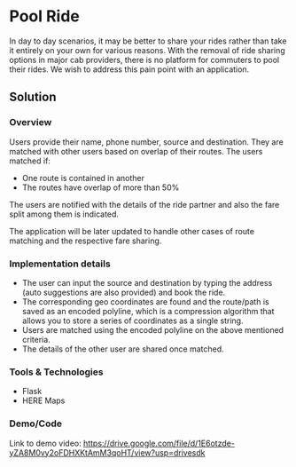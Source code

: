 # Pool Ride

In day to day scenarios, it may be better to share your rides rather than take it entirely on your own for various reasons. With the removal of ride sharing options in major cab providers, there is no platform for commuters to pool their rides. We wish to address this pain point with an application.

## Solution
### Overview
Users provide their name, phone number, source and destination. They are matched with other users based on overlap of their routes. The users matched if:
- One route is contained in another
- The routes have overlap of more than 50%

The users are notified with the details of the ride partner and also the fare split among them is indicated. 

The application will be later updated to handle other cases of route matching and the respective fare sharing.
### Implementation details

- The user can input the source and destination by typing the address (auto suggestions are also provided) and book the ride.
- The corresponding geo coordinates are found and the route/path is saved as an encoded polyline, which is a compression algorithm that allows you to store a series of coordinates as a single string.
- Users are matched using the encoded polyline on the above mentioned criteria.
- The details of the other user are shared once matched.

### Tools & Technologies
- Flask
- HERE Maps

### Demo/Code
Link to demo video: https://drive.google.com/file/d/1E6otzde-yZA8M0vy2oFDHXKtAmM3qoHT/view?usp=drivesdk
